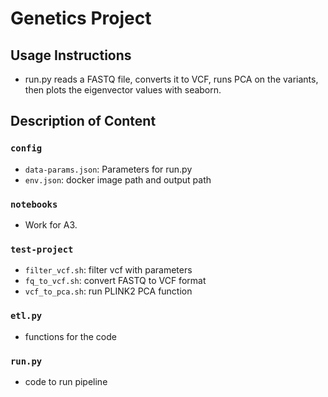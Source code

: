 
# Genetics Project

## Usage Instructions

* run.py reads a FASTQ file, converts it to VCF, runs PCA on the variants, then plots the eigenvector values with seaborn.

## Description of Content

### `config`

* `data-params.json`: Parameters for run.py
* `env.json`: docker image path and output path

### `notebooks`

* Work for A3.

### `test-project`

* `filter_vcf.sh`: filter vcf with parameters
* `fq_to_vcf.sh`: convert FASTQ to VCF format
* `vcf_to_pca.sh`: run PLINK2 PCA function

### `etl.py`
* functions for the code

### `run.py`
* code to run pipeline
